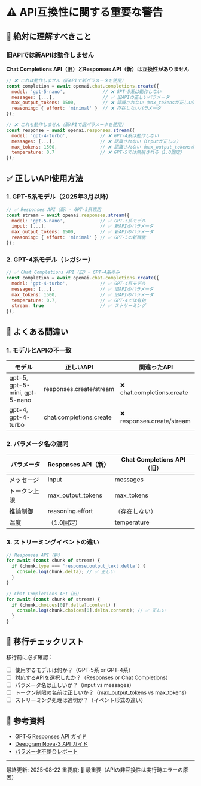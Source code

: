 # ⚠️ API互換性に関する重要な警告

## 🔴 絶対に理解すべきこと

### 旧APIでは新APIは動作しません

**Chat Completions API（旧）とResponses API（新）は互換性がありません**

```javascript
// ❌ これは動作しません（旧APIで新パラメータを使用）
const completion = await openai.chat.completions.create({
  model: 'gpt-5-nano',              // ❌ GPT-5系は動作しない
  messages: [...],                  // ✅ 旧APIの正しいパラメータ
  max_output_tokens: 1500,          // ❌ 認識されない（max_tokensが正しい）
  reasoning: { effort: 'minimal' }  // ❌ 存在しないパラメータ
});

// ❌ これも動作しません（新APIで旧パラメータを使用）
const response = await openai.responses.stream({
  model: 'gpt-4-turbo',            // ❌ GPT-4系は動作しない
  messages: [...],                 // ❌ 認識されない（inputが正しい）
  max_tokens: 1500,                // ❌ 認識されない（max_output_tokensが正しい）
  temperature: 0.7                 // ❌ GPT-5では無視される（1.0固定）
});
```

## ✅ 正しいAPI使用方法

### 1. GPT-5系モデル（2025年3月以降）

```javascript
// ✅ Responses API（新）- GPT-5系専用
const stream = await openai.responses.stream({
  model: 'gpt-5-nano',             // ✅ GPT-5系モデル
  input: [...],                    // ✅ 新APIのパラメータ
  max_output_tokens: 1500,         // ✅ 新APIのパラメータ
  reasoning: { effort: 'minimal' } // ✅ GPT-5の新機能
});
```

### 2. GPT-4系モデル（レガシー）

```javascript
// ✅ Chat Completions API（旧）- GPT-4系のみ
const completion = await openai.chat.completions.create({
  model: 'gpt-4-turbo',            // ✅ GPT-4系モデル
  messages: [...],                 // ✅ 旧APIのパラメータ
  max_tokens: 1500,                // ✅ 旧APIのパラメータ
  temperature: 0.7,                // ✅ GPT-4では有効
  stream: true                     // ✅ ストリーミング
});
```

## 🚨 よくある間違い

### 1. モデルとAPIの不一致

| モデル | 正しいAPI | 間違ったAPI |
|--------|-----------|-------------|
| gpt-5, gpt-5-mini, gpt-5-nano | responses.create/stream | ❌ chat.completions.create |
| gpt-4, gpt-4-turbo | chat.completions.create | ❌ responses.create/stream |

### 2. パラメータ名の混同

| パラメータ | Responses API（新） | Chat Completions API（旧） |
|-----------|-------------------|------------------------|
| メッセージ | input | messages |
| トークン上限 | max_output_tokens | max_tokens |
| 推論制御 | reasoning.effort | （存在しない） |
| 温度 | （1.0固定） | temperature |

### 3. ストリーミングイベントの違い

```javascript
// Responses API（新）
for await (const chunk of stream) {
  if (chunk.type === 'response.output_text.delta') {
    console.log(chunk.delta); // ✅ 正しい
  }
}

// Chat Completions API（旧）
for await (const chunk of stream) {
  if (chunk.choices[0]?.delta?.content) {
    console.log(chunk.choices[0].delta.content); // ✅ 正しい
  }
}
```

## 📝 移行チェックリスト

移行前に必ず確認：

- [ ] 使用するモデルは何か？（GPT-5系 or GPT-4系）
- [ ] 対応するAPIを選択したか？（Responses or Chat Completions）
- [ ] パラメータ名は正しいか？（input vs messages）
- [ ] トークン制限の名前は正しいか？（max_output_tokens vs max_tokens）
- [ ] ストリーミング処理は適切か？（イベント形式の違い）

## 🔗 参考資料

- [GPT-5 Responses API ガイド](./GPT5-RESPONSES-API-GUIDE.md)
- [Deepgram Nova-3 API ガイド](./DEEPGRAM-NOVA3-API-GUIDE.md)
- [パラメータ不整合レポート](./PARAMETER-INCONSISTENCIES-REPORT.md)

---

最終更新: 2025-08-22
重要度: 🔴 最重要（APIの非互換性は実行時エラーの原因）